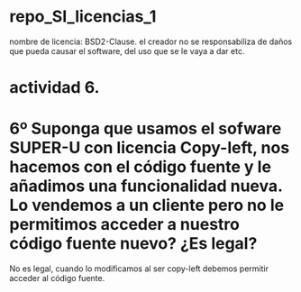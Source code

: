 # repo_SI_licencias_1

nombre de licencia: BSD2-Clause. 
el creador no se responsabiliza de daños que pueda causar el software, del uso que se le vaya a dar etc. 

# actividad 6. 
# 6º Suponga que usamos el sofware SUPER-U con licencia Copy-left, nos hacemos con el código fuente y le añadimos una funcionalidad nueva. Lo vendemos a un cliente pero no le permitimos acceder a nuestro código fuente nuevo? ¿Es legal?
No es legal, cuando lo modificamos al ser copy-left debemos permitir acceder al código fuente. 
 
